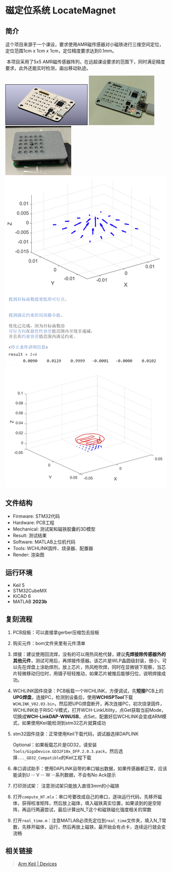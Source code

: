# 磁定位系统 LocateMagnet

## 简介

​	这个项目来源于一个课设，要求使用AMR磁传感器对小磁铁进行三维空间定位，定位范围1cm x 1cm x 1cm，定位精度要求达到0.1mm。

​	本项目采用了5x5 AMR磁传感器阵列，在远超课设要求的范围下，同时满足精度要求，此外还能实时检测，画出移动轨迹。

<img src="./Render/PCBA.jpg" alt="PCBA" style="zoom:25%;" />

<img src="./Result/PCBA.jpg" style="zoom: 20%;" />

<img src="./Result/正向摆放.jpg" alt="正向摆放" style="zoom: 20%;" />

<img src="./Result/正向.png" alt="正向" style="zoom: 70%;" />

<img src="./Result/real_time.jpg" alt="Real time" style="zoom: 80%;" />



## 文件结构

- Firmware: STM32代码
- Hardware: PCB工程
- Mechanical: 测试架和磁铁胶囊的3D模型
- Result: 测试结果
- Software: MATLAB上位机代码
- Tools: WCHLINK固件、烧录器、配置器
- Render: 渲染图

## 运行环境

- Keil 5
- STM32CubeMX
- KiCAD 6
- MATLAB **2023b**

## 复刻流程

1. PCB投板：可以直接拿gerber压缩包去投板

2. 购买元件：bom文件夹里有元件清单

3. 焊接：建议使用回流焊，没有的可以用热风枪代替，建议**先焊接除传感器外的其他元件**，测试可用后，再焊接传感器。该芯片是WLP晶圆级封装，很小，可以先在焊盘上涂助焊剂，放上芯片，热风枪吹焊，同时在显微镜下观察，当芯片轻微移动归位时，用镊子轻轻推动，如果芯片被推后能够归位，说明焊接成功。

4. WCHLINK固件烧录：PCB板载一个WCHLINK，方便调试，先**短接**PCB上的**UPG焊盘**，连接PC，检测到设备后，使用**WCHISPTool**下载`WCHLINK_V02.03.bin`，然后把UPG焊盘断开，再次连接PC，初次烧录固件，WCHLINK处于RISC-V模式，打开WCH-LinkUtility，点Get获取当前Mode，切换成**WCH-LinkDAP-WINUSB**，点Set，配置好后WCHLINK会变成ARM模式，如果使用Keil能检测到stm32芯片就算成功

5. stm32固件烧录：正常使用Keil下载代码，调试器选择DAPLINK

    Optional：如果板载芯片是GD32，请安装`Tools/GigaDevice.GD32F10x_DFP.2.0.3.pack`，然后选择`..._GD32_Compatible`的Keil工程下载

6. 串口调试助手：使用DAPLINK自带的串口输出数据，如果传感器都正常，应该能读到U ··· V ··· W ···系列数据，不会有No Ack提示

7. 打印测试架： 注意测试架只能放入直径3mm的小磁铁

8. 打开`compute_NT.mlx`：串口号要改成自己的串口，逐块运行代码，先移开磁体，获得校准矩阵，然后放上磁体，填入磁铁真实位置，如果读到的是空矩阵，再运行两遍尝试，最后计算出N_T这个和磁铁磁化强度相关的常数

9. 打开`real_time.m`：注意MATLAB必须先定位到`real_time`文件夹，填入N_T常数，先移开磁体，运行，然后再放上磁铁，最开始会有点卡，连续运行就会变流畅

## 相关链接

> [Arm Keil | Devices](https://www.keil.arm.com/devices/)
